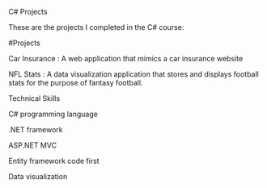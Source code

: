 C# Projects

These are the projects I completed in the C# course:

#Projects

Car Insurance : A web application that mimics a car insurance website

NFL Stats : A data visualization application that stores and displays football stats for the purpose of fantasy football.

Technical Skills

C# programming language

.NET framework

ASP.NET MVC

Entity framework code first

Data visualization 
